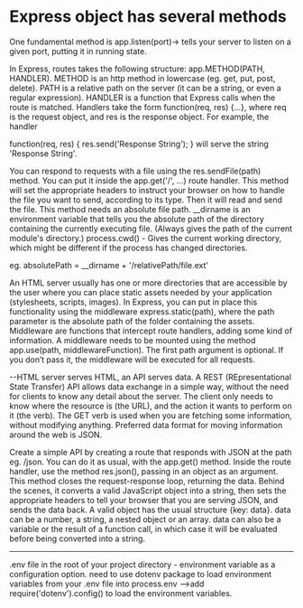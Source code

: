# Express object has several methods

One fundamental method is app.listen(port)-> tells your server to listen on a given port, putting it in running state.

In Express, routes takes the following structure:
app.METHOD(PATH, HANDLER).
METHOD is an http method in lowercase (eg. get, put, post, delete).
PATH is a relative path on the server (it can be a string, or even a regular expression).
HANDLER is a function that Express calls when the route is matched. Handlers take the form function(req, res) {...}, where req is the request object, and res is the response object. For example, the handler

function(req, res) {
  res.send('Response String');
}
will serve the string 'Response String'.

You can respond to requests with a file using the res.sendFile(path) method.
You can put it inside the app.get('/', ...) route handler.
This method will set the appropriate headers to instruct your browser on how to handle the file you want to send, according to its type. Then it will read and send the file. This method needs an absolute file path.
__dirname is an environment variable that tells you the absolute path of the directory containing the currently executing file. (Always gives the path of the current module's directory.)
process.cwd() - Gives the current working directory, which might be different if the process has changed directories.

eg. absolutePath = __dirname + '/relativePath/file.ext'

An HTML server usually has one or more directories that are accessible by the user where you can place static assets needed by your application (stylesheets, scripts, images).
In Express, you can put in place this functionality using the middleware express.static(path), where the path parameter is the absolute path of the folder containing the assets.
Middleware are functions that intercept route handlers, adding some kind of information.
A middleware needs to be mounted using the method app.use(path, middlewareFunction). The first path argument is optional. If you don’t pass it, the middleware will be executed for all requests.

--HTML server serves HTML, an API serves data.
A REST (REpresentational State Transfer) API allows data exchange in a simple way, without the need for clients to know any detail about the server. The client only needs to know where the resource is (the URL), and the action it wants to perform on it (the verb). The GET verb is used when you are fetching some information, without modifying anything. Preferred data format for moving information around the web is JSON.

Create a simple API by creating a route that responds with JSON at the path  eg. /json. You can do it as usual, with the app.get() method. Inside the route handler, use the method res.json(), passing in an object as an argument.
This method closes the request-response loop, returning the data. Behind the scenes, it converts a valid JavaScript object into a string, then sets the appropriate headers to tell your browser that you are serving JSON, and sends the data back. A valid object has the usual structure {key: data}. data can be a number, a string, a nested object or an array. data can also be a variable or the result of a function call, in which case it will be evaluated before being converted into a string.

---------
.env file in the root of your project directory - environment variable as a configuration option.
need to use dotenv package to load environment variables from your .env file into process.env -->add require('dotenv').config() to load the environment variables.
